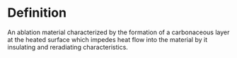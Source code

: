 # Definition

An ablation material characterized by the formation of a carbonaceous
layer at the heated surface which impedes heat flow into the material by
it insulating and reradiating characteristics.
